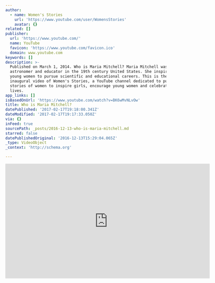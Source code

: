 ```yaml
---
author:
  - name: Women's Stories
    url: 'https://www.youtube.com/user/WomensStories'
    avatar: {}
related: []
publisher:
  url: 'https://www.youtube.com/'
  name: YouTube
  favicon: 'https://www.youtube.com/favicon.ico'
  domain: www.youtube.com
keywords: []
description: >-
  Published on March 1, 2014. Who is Maria Mitchell? Maria Mitchell was a famous
  astronomer and educator in the 19th century United States. She inspired many
  young women to pursue scientific and educational careers. This is the
  inaugural video of Women's Stories, a YouTube channel dedicated to publishing
  stories of women to inspire girls, encourage young women and celebrate women's
  lives.
app_links: []
isBasedOnUrl: 'https://www.youtube.com/watch?v=BK6wMvNLvOw'
title: Who is Maria Mitchell?
datePublished: '2017-02-17T19:18:00.341Z'
dateModified: '2017-02-17T19:17:33.050Z'
via: {}
inFeed: true
sourcePath: _posts/2016-12-13-who-is-maria-mitchell.md
starred: false
datePublishedOriginal: '2016-12-13T15:29:04.065Z'
_type: VideoObject
_context: 'http://schema.org'

---
```

<iframe src="https://cdn.embedly.com/widgets/media.html?src=https%3A%2F%2Fwww.youtube.com%2Fembed%2FBK6wMvNLvOw%3Ffeature%3Doembed&amp;url=http%3A%2F%2Fwww.youtube.com%2Fwatch%3Fv%3DBK6wMvNLvOw&amp;image=https%3A%2F%2Fi.ytimg.com%2Fvi%2FBK6wMvNLvOw%2Fhqdefault.jpg&amp;key=b7d04c9b404c499eba89ee7072e1c4f7&amp;type=text%2Fhtml&amp;schema=youtube" width="640" height="360" scrolling="no" frameborder="0" allowfullscreen="" style=""></iframe>